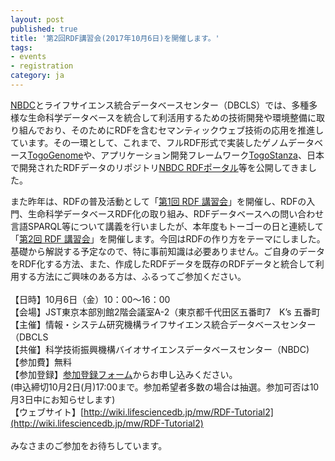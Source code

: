 ```yaml
---
layout: post
published: true
title: '第2回RDF講習会(2017年10月6日)を開催します。'
tags:
- events
- registration
category: ja
---
```


[NBDC](http://biosciencedbc.jp/)とライフサイエンス統合データベースセンター（DBCLS）では、多種多様な生命科学データベースを統合して利活用するための技術開発や環境整備に取り組んでおり、そのためにRDFを含むセマンティックウェブ技術の応用を推進しています。その一環として、これまで、フルRDF形式で実装したゲノムデータベース[TogoGenome](http://togogenome.org/)や、アプリケーション開発フレームワーク[TogoStanza](http://www.togostanza.org/)、日本で開発されたRDFデータのリポジトリ[NBDC RDFポータル](https://integbio.jp/rdf/)等を公開してきました。  

また昨年は、RDFの普及活動として「[第1回 RDF 講習会](http://wiki.lifesciencedb.jp/mw/RDF-Tutorial1)」を開催し、RDFの入門、生命科学データベースRDF化の取り組み、RDFデータベースへの問い合わせ言語SPARQL等について講義を行いましたが、本年度もトーゴーの日と連続して「[第2回 RDF 講習会](http://wiki.lifesciencedb.jp/mw/RDF-Tutorial2)」を開催します。今回はRDFの作り方をテーマにしました。基礎から解説する予定なので、特に事前知識は必要ありません。ご自身のデータをRDF化する方法、また、作成したRDFデータを既存のRDFデータと統合して利用する方法にご興味のある方は、ふるってご参加ください。  
 <br />
【日時】10月6日（金）10：00～16：00  
【会場】JST東京本部別館2階会議室A-2（東京都千代田区五番町7　K’s 五番町  
【主催】情報・システム研究機構ライフサイエンス統合データベースセンター（DBCLS  
【共催】科学技術振興機構バイオサイエンスデータベースセンター（NBDC)  
【参加費】無料  
【参加登録】[参加登録フォーム](https://form.jst.go.jp/enquetes/rdf2)からお申し込みください。  
(申込締切10月2日(月)17:00まで。参加希望者多数の場合は抽選。参加可否は10月3日中にお知らせします)  
【ウェブサイト】[http://wiki.lifesciencedb.jp/mw/RDF-Tutorial2](http://wiki.lifesciencedb.jp/mw/RDF-Tutorial2)  
 <br />
みなさまのご参加をお待ちしています。